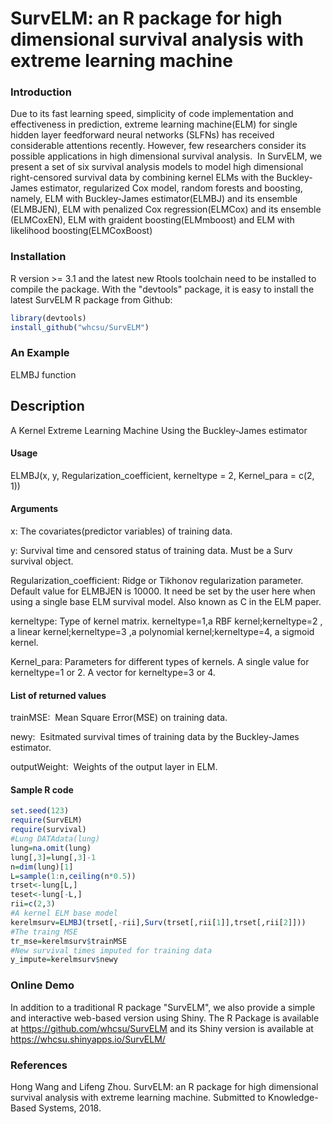 # SurvELM: an R package for high dimensional survival analysis with extreme learning machine
### Introduction
Due to its fast learning speed, simplicity of code implementation and effectiveness in prediction, extreme learning machine(ELM) for single hidden layer feedforward neural networks (SLFNs) has received considerable attentions recently. However, few researchers consider its possible applications in high dimensional survival analysis.  In SurvELM, we present a set of six survival analysis models to model high dimensional right-censored survival data by combining kernel ELMs with the Buckley-James estimator, regularized Cox model, random forests and boosting, namely, ELM with Buckley-James estimator(ELMBJ) and its ensemble (ELMBJEN), ELM with penalized Cox regression(ELMCox) and its ensemble (ELMCoxEN), ELM with graident boosting(ELMmboost) and ELM with likelihood boosting(ELMCoxBoost)
### Installation 
R version >= 3.1 and the latest new Rtools toolchain need to be installed to compile the package. With the "devtools" package, it is easy to install the latest SurvELM R package from Github:
```R
library(devtools)
install_github("whcsu/SurvELM")
```
### An Example
ELMBJ function
## Description
A Kernel Extreme Learning Machine Using the Buckley-James estimator
#### Usage
ELMBJ(x, y, Regularization_coefficient, kerneltype = 2, Kernel_para = c(2,  1))
#### Arguments
x: The covariates(predictor variables) of training data.

y: Survival time and censored status of training data. Must be a Surv survival object.

Regularization_coefficient: Ridge or Tikhonov regularization parameter. Default value for ELMBJEN is 10000. It need be set by the user here when using a single base ELM survival model. Also known as C in the ELM paper.

kerneltype: Type of kernel matrix. kerneltype=1,a RBF kernel;kerneltype=2 , a linear kernel;kerneltype=3 ,a polynomial kernel;kerneltype=4, a sigmoid kernel.

Kernel_para: Parameters for different types of kernels. A single value for kerneltype=1 or 2. A vector for kerneltype=3 or 4.

#### List of returned values
trainMSE:  Mean Square Error(MSE) on training data.

newy:  Esitmated survival times of training data by the Buckley-James estimator.

outputWeight:  Weights of the output layer in ELM.

#### Sample R code

```R
set.seed(123)
require(SurvELM)
require(survival)
#Lung DATAdata(lung)
lung=na.omit(lung)
lung[,3]=lung[,3]-1
n=dim(lung)[1]
L=sample(1:n,ceiling(n*0.5))
trset<-lung[L,]
teset<-lung[-L,]
rii=c(2,3)
#A kernel ELM base model
kerelmsurv=ELMBJ(trset[,-rii],Surv(trset[,rii[1]],trset[,rii[2]]))
#The traing MSE
tr_mse=kerelmsurv$trainMSE
#New survival times imputed for training data
y_impute=kerelmsurv$newy
```

### Online Demo
In addition to a traditional R package "SurvELM", we also provide a simple and interactive web-based version using Shiny. The R Package is available at https://github.com/whcsu/SurvELM and its Shiny version is available at 
https://whcsu.shinyapps.io/SurvELM/

### References

Hong Wang and Lifeng Zhou. SurvELM: an R package for high dimensional survival analysis with extreme learning machine. Submitted to Knowledge-Based Systems, 2018.
